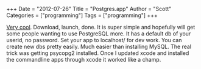 +++
Date = "2012-07-26"
Title = "Postgres.app"
Author = "Scott"
Categories = ["programming"]
Tags = ["programming"]
+++

<a href="https://postgresapp.com">Very cool</a>.  Download, launch, done.  It is super simple and hopefully will get some people wanting to use PostgreSQL more.  It has a default db of your userid, no password.  Set your app to localhost/<userid> for dev work.  You can create new dbs pretty easily.  Much easier than installing MySQL.  The real trick was getting psycopg2 installed.  Once I updated xcode and installed the commandline apps through xcode it worked like a champ.
